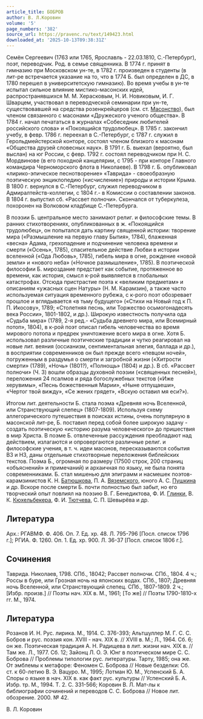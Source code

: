 ```yaml
---
article_title: БОБРОВ
author: В. Л.Коровин
volume: '5'
page_numbers: '382'
source_url: https://pravenc.ru/text/149423.html
downloaded_at: '2025-10-13T09:38:31Z'
---
```


Семён Сергеевич (1763 или 1765, Ярославль - 22.03.1810, С.-Петербург), поэт, переводчик. Род. в семье священника. В 1774 г. принят в гимназию при Московском ун-те, в 1782 г. произведен в студенты (в лит-ре встречается указание на то, что в 1774 Б. был определен в ДС, в 1780 перешел в университетскую гимназию). Во время учебы в ун-те испытал сильное влияние мистико-масонских идей, распространявшихся М. М. Херасковым, Н. И. Новиковым, И. Г. Шварцем, участвовал в переводческой семинарии при ун-те, существовавшей на средства розенкрейцеров (см. ст. [Масонство](https://pravenc.ru/text/Масонство.html)), был членом связанного с масонами «Дружеского ученого общества». В 1784 г. начал печататься в журналах «Собеседник любителей российского слова» и «Покоящийся трудолюбец». В 1785 г. закончил учебу, в февр. 1786 г. переехал в С.-Петербург, с 1787 г. служил в Герольдмейстерской конторе, состоял членом близкого к масонам «Общества друзей словесных наук». В 1791 г. Б. выехал (вероятно, был выслан) на юг России, с февр. 1792 г. состоял переводчиком при Н. С. Мордвинове (в его походной канцелярии, с 1795 - при конторе Главного командира Черноморского флота в Николаеве). В 1798 г. Б. опубликовал «лирико-эпическое песнотворение» «Таврида» - своеобразную поэтическую энциклопедию («исчисление») природы и истории Крыма. В 1800 г. вернулся в С.-Петербург, служил переводчиком в Адмиралтейств-коллегии, с 1804 г.- в Комиссии о составлении законов. В 1804 г. выпустил сб. «Рассвет полночи». Скончался от туберкулеза, похоронен на Волковом кладбище С.-Петербурга.

В поэзии Б. центральное место занимают религ. и философские темы. В ранних стихотворениях, опубликованных в ж. «Покоящийся трудолюбец», он попытался дать картину священной истории: творение мира («Размышление на первую главу Бытия», 1784), блаженная «весна» Адама, грехопадение и подчинение человека времени и смерти («Осень», 1785), спасительное действие Любви в истории вселенной («Ода Любовь», 1785), гибель мира в огне, рождение «новой земли» и «нового неба» («Ночное размышление», 1785). В поэтической философии Б. мироздание предстает как событие, протяженное во времени, как история, смысл к-рой выявляется в глобальных катастрофах. Отсюда пристрастие поэта к «великим предметам» и описаниям «ужасных сцен Натуры» (Н. М. Карамзин), а также часто используемая ситуация временного рубежа, с к-рого поэт обозревает прошлое и вглядывается «в тьму будущего» («Стихи на Новый год к П. П. Икосову», 1789; «Столетняя песнь, или Торжество осьмогонадесять века России», 1801-1802, и др.). Широкую известность получила ода «Судьба мира» (1789, 2-я ред.- «Судьба древнего мира, или Всемирный потоп», 1804), в к-рой поэт описал гибель человечества во время мирового потопа и предрек уничтожение всего мира в огне. Хотя Б. использовал различные поэтические традиции и чутко реагировал на новые лит. веяния (оссианизм, сентиментальная элегия, баллада и др.), в восприятии современников он был прежде всего «певцом ночей», погруженным в раздумья о смерти и загробной жизни («Хитрости смерти» (1789), «Ночь» (1801?), «Полнощь» (1804) и др.). В сб. «Рассвет полночи» (Ч. 3) вошли образцы духовной поэзии («священных песней»), переложения 24 псалмов и ряда богослужебных текстов («Иже херувимы», «Песнь божественныя Марии», «Ныне отпущаеши», «Чертог твой вижду», «Се жених грядет», «Вскую оставил мя еси?»).

Итогом лит. деятельности Б. стала поэма «Древняя ночь Вселенной, или Странствующий слепец» (1807-1809). Используя схему аллегорического путешествия в поисках истины, очень популярную в масонской лит-ре, Б. поставил перед собой более широкую задачу - создать поэтическую «историю разума человеческого» до пришествия в мир Христа. В поэме Б. отвлеченные рассуждения преобладают над действием, излагаются и опровергаются различные религ. и философские учения, в т. ч. идеи масонов, пересказываются события ВЗ и НЗ, даны отдельные стихотворные переложения библейских текстов. Поэма Б., огромная по размеру (17500 строк, 200 страниц «объяснений» и примечаний) и архаичная по языку, не была понята современниками. Б. стал мишенью для эпиграмм и насмешек поэтов-карамзинистов К. Н. [Батюшкова](https://pravenc.ru/text/Батюшков.html), П. А. [Вяземского](https://pravenc.ru/text/Вяземского.html), юного А. С. [Пушкина](https://pravenc.ru/text/Пушкина.html) и др. Вскоре после смерти Б. почти полностью был забыт, но его творческий опыт повлиял на поэзию В. Г. Бенедиктова, Ф. И. [Глинки](https://pravenc.ru/text/Глинки.html), В. К. [Кюхельбекера](https://pravenc.ru/text/Кюхельбекера.html), Ф. И. [Тютчева](https://pravenc.ru/text/Тютчева.html), С. П. Шевырёва и др.

## Литература

Арх.: РГАВМФ. Ф. 406. Оп. 7. Ед. хр. 48. Л. 795-796 [Посл. список 1796 г.]; РГИА. Ф. 1260. Оп. 1. Ед. хр. 900. Л. 36-37 [Посл. список 1806 г.].

## Сочинения

Таврида. Николаев, 1798. СПб., 18042; Рассвет полночи. СПб., 1804. 4 ч.; Россы в буре, или Грозная ночь на японских водах. СПб., 1807; Древняя ночь Вселенной, или Странствующий слепец. СПб., 1807-1809. 2 ч.; [Избр. произв.] // Поэты нач. XIX в. М., 1961; [То же] // Поэты 1790-1810-х гг. М., 1974.

## Литература

Розанов И. Н. Рус. лирика. М., 1914. С. 376-393; Альтшуллер М. Г. С. С. Бобров и рус. поэзия кон. XVIII - нач. XIX в. // XVIII в. М.; Л., 1964. Сб. 6; он же. Поэтическая традиция А. Н. Радищева в лит. жизни нач. XIX в. // Там же. Л., 1977. Сб. 12; Зайонц Л. О. Э. Юнг в поэтическом мире С. С. Боброва // Проблемы типологии рус. литературы. Тарту, 1985; она же. От эмблемы к метафоре: Феномен С. Боброва // Новые безделки: Сб. ст. к 60-летию В. Э. Вацуро. М., 1995; Лотман Ю. М., Успенский Б. А. Споры о языке в нач. XIX в. как факт рус. культуры // Успенский Б. А. Избр. тр. М., 1994. Т. 2. С. 331-566; Коровин В. Л. Мат-лы к библиографии сочинений и переводов С. С. Боброва // Новое лит. обозрение. 2000. № 42.

В. Л.  Коровин
